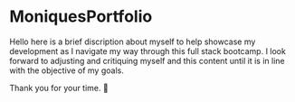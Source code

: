 # MoniquesPortfolio

Hello here is a brief discription about myself to help showcase my development as I navigate my way through this full stack bootcamp. 
I look forward to adjusting and critiquing myself and this content until it is in line with the objective of my goals. 

Thank you for your time. 
🌱
